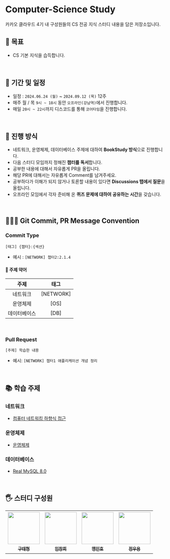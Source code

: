 # Computer-Science Study
카카오 클라우드 4기 내 구성원들의 CS 전공 지식 스터디 내용을 담은 저장소입니다.

## 📌 목표
- CS 기본 지식을 습득합니다.

<br>

## 📆 기간 및 일정
- 일정 : `2024.06.24 (월)` ~ `2024.09.12 (목)` 12주
- 매주 월 / 목 `9시 ~ 18시` 동안 `오프라인(강남역)`에서 진행합니다.
- 매일 `20시 ~ 22시`까지 디스코드를 통해 `코어타임`을 진행합니다.
  
<br>

## 📜 진행 방식
- 네트워크, 운영체제, 데이터베이스 주제에 대하여 **BookStudy 방식**으로 진행합니다.
- 다음 스터디 모임까지 정해진 **챕터를 독서**합니다.
- 공부한 내용에 대해서 자유롭게 PR을 올립니다.
- 해당 PR에 대해서는 자유롭게 Comment를 남겨주세요.
- 공부하다가 이해가 되지 않거나 토론할 내용이 있다면 **Discussions 탭에서 질문**을 올립니다.
- 오프라인 모임에서 각자 준비해 온 **퀴즈 문제에 대하여 공유하는 시간**을 갖습니다.

<br>

## 🙆🏻‍♂️ Git Commit, PR Message Convention
### Commit Type
```
[태그] {챕터}:{섹션}
```

- 예시 : `[NETWORK] 챕터2:2.1.4`

#### 🚉 주제 약어
| 주제 | 태그 |
| :--: | :--: |
| 네트워크 | [NETWORK] |
| 운영체제 | [OS] |
| 데이터베이스 | [DB] |

<br>

### Pull Request
```bash
[주제] 학습한 내용
```
- 예시: `[NETWORK] 챕터1 애플리케이션 개념 정리`


<br>

## 📚 학습 주제
### 네트워크
- [컴퓨터 네트워킹 하향식 접근](https://product.kyobobook.co.kr/detail/S000061694627)
  
### 운영체제
- [운영체제](https://product.kyobobook.co.kr/detail/S000001868743)

### 데이터베이스
- [Real MySQL 8.0](https://product.kyobobook.co.kr/detail/S000001766482)

<br>

## 🖐 스터디 구성원
 <table align="center">
  <tbody>
    <tr>
      <th><img width="100px;" src="https://avatars.githubusercontent.com/u/150074724?v=4" alt=""/></th>
      <th><img width="100px;" src="https://avatars.githubusercontent.com/u/70644043?v=4" alt=""/></th>
      <th><img width="100px;" src="https://avatars.githubusercontent.com/u/149292274?v=4" alt=""/></th>
      <th><img width="100px;" src="https://mblogthumb-phinf.pstatic.net/MjAyMjAxMDdfODUg/MDAxNjQxNTE3MDU0NzYw.1jE3uk-RaDwOI_Q95MmGaLlIXaKJf_do17CcoeXuSj0g.7HkEZlxMvpi2u-mvA4FGbktnAKGm3-XtOZMaQ45EFTkg.JPEG.sujinpong/1fe77d00174a312c0441af397d8d88fb.jpg?type=w800" alt=""/></th>
    </tr>
    <tr>
      <td align="center"><a href="https://github.com/koosco"><sub><b>구태형</b></sub></a><br /></td>
      <td align="center"><a href="https://github.com/ChangHee98"><sub><b>임창희</b></sub></a><br /></td>
      <td align="center"><a href="https://github.com/MeangSoong"><sub><b>맹인호</b></sub></a><br /></td>
      <td align="center"><a href="https://github.com/wooyong99"><sub><b>정우용</b></sub></a><br /></td>
    </tr>
  </tbody>
</table>


